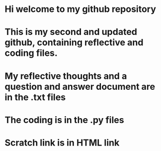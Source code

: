# Hi welcome to my github repository
# This is my second and updated github, containing reflective and coding files.
# My reflective thoughts and a question and answer document are in the .txt files
# The coding is in the .py files
# Scratch link is in HTML link
